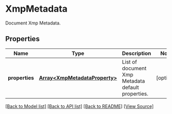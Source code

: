 ﻿# XmpMetadata
Document Xmp Metadata.

## Properties
Name | Type | Description | Notes
------------ | ------------- | ------------- | -------------
**properties** | [**Array&lt;XmpMetadataProperty&gt;**](XmpMetadataProperty.md) | List of document Xmp Metadata default properties. | [optional]

[[Back to Model list]](../README.md#documentation-for-models) [[Back to API list]](../README.md#documentation-for-api-endpoints) [[Back to README]](../README.md) [[View Source]](../src/models/xmpMetadata.ts)

